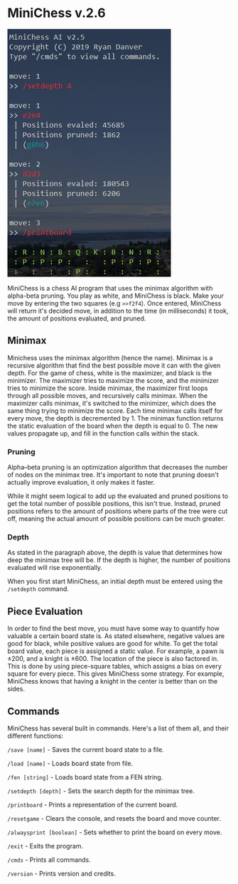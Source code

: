 # MiniChess v.2.6
![Console Output](console.jpg)

MiniChess is a chess AI program that uses the minimax algorithm with alpha-beta pruning. You play as white, and MiniChess is black. Make your move by entering the two squares (e.g `>>f2f4`). Once entered, MiniChess will return it's decided move, in addition to the time (in milliseconds) it took, the amount of positions evaluated, and pruned.

## Minimax
Minichess uses the minimax algorithm (hence the name). Minimax is a recursive algorithm that find the best possible move it can with the given depth. For the game of chess, white is the maximizer, and black is the minimizer. The maximizer tries to maximize the score, and the minimizer tries to minimize the score. Inside minimax, the maximizer first loops through all possible moves, and recursively calls minimax. When the maximizer calls minimax, it's switched to the minimizer, which does the same thing trying to minimize the score. Each time minimax calls itself for every move, the depth is decremented by 1. The minimax function returns the static evaluation of the board when the depth is equal to 0. The new values propagate up, and fill in the function calls within the stack.

### Pruning
Alpha–beta pruning is an optimization algorithm that decreases the number of nodes on the minimax tree. It's important to note that pruning doesn't actually improve evaluation, it only makes it faster.

While it might seem logical to add up the evaluated and pruned positions to get the total number of possible positions, this isn't true. Instead, pruned positions refers to the amount of positions where parts of the tree were cut off, meaning the actual amount of possible positions can be much greater.

### Depth
As stated in the paragraph above, the depth is value that determines how deep the minimax tree will be. If the depth is higher, the number of positions evaluated will rise exponentially. 

When you first start MiniChess, an initial depth must be entered using the `/setdepth` command.

## Piece Evaluation
In order to find the best move, you must have some way to quantify how valuable a certain board state is. As stated elsewhere, negative values are good for black, while positive values are good for white. To get the total board value, each piece is assigned a static value. For example, a pawn is ±200, and a knight is ±600. The location of the piece is also factored in. This is done by using piece-square tables, which assigns a bias on every square for every piece. This gives MiniChess some strategy. For example, MiniChess knows that having a knight in the center is better than on the sides.

## Commands
MiniChess has several built in commands. Here's a list of them all, and their different functions:

`/save [name]` - Saves the current board state to a file.

`/load [name]` - Loads board state from file.

`/fen [string]` - Loads board state from a FEN string.

`/setdepth [depth]` - Sets the search depth for the minimax tree.

`/printboard` - Prints a representation of the current board.

`/resetgame` - Clears the console, and resets the board and move counter.

`/alwaysprint [boolean]` - Sets whether to print the board on every move.

`/exit` - Exits the program.

`/cmds` - Prints all commands.

`/version` - Prints version and credits.
